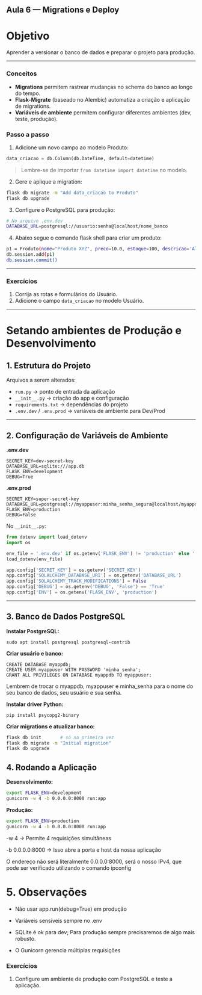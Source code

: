 ## Aula 6 — Migrations e Deploy

# Objetivo 
Aprender a versionar o banco de dados e preparar o projeto para produção.

---

### Conceitos
- **Migrations** permitem rastrear mudanças no schema do banco ao longo do tempo.
- **Flask-Migrate** (baseado no Alembic) automatiza a criação e aplicação de migrations.
- **Variáveis de ambiente** permitem configurar diferentes ambientes (dev, teste, produção).

### Passo a passo
1. Adicione um novo campo ao modelo Produto:
```python
data_criacao = db.Column(db.DateTime, default=datetime)
```
> Lembre-se de importar `from datetime import datetime` no modelo.

2. Gere e aplique a migration:
```bash
flask db migrate -m "Add data_criacao to Produto"
flask db upgrade
```

3. Configure o PostgreSQL para produção:
```bash
# No arquivo .env.dev
DATABASE_URL=postgresql://usuario:senha@localhost/nome_banco
```

4. Abaixo segue o comando flask shell para criar um produto:
```bash
p1 = Produto(nome="Produto XYZ", preco=10.0, estoque=100, descricao='Alguma descrição')
db.session.add(p1)
db.session.commit()
```

---

### Exercícios
1. Corrija as rotas e formulários do Usuário.
2. Adicione o campo `data_criacao` no modelo Usuário.

---

# Setando ambientes de Produção e Desenvolvimento

## 1. Estrutura do Projeto

Arquivos a serem alterados:

- `run.py` → ponto de entrada da aplicação
- `__init__.py` → criação do app e configuração
- `requirements.txt` → dependências do projeto
- `.env.dev` / `.env.prod` → variáveis de ambiente para Dev/Prod

---

## 2. Configuração de Variáveis de Ambiente

**.env.dev**
```
SECRET_KEY=dev-secret-key
DATABASE_URL=sqlite:///app.db
FLASK_ENV=development
DEBUG=True
```

**.env.prod**
```
SECRET_KEY=super-secret-key
DATABASE_URL=postgresql://myappuser:minha_senha_segura@localhost/myappdb
FLASK_ENV=production
DEBUG=False
```


No `__init__.py`:

```python
from dotenv import load_dotenv
import os

env_file = '.env.dev' if os.getenv('FLASK_ENV') != 'production' else '.env.prod'
load_dotenv(env_file)

app.config['SECRET_KEY'] = os.getenv('SECRET_KEY')
app.config['SQLALCHEMY_DATABASE_URI'] = os.getenv('DATABASE_URL')
app.config['SQLALCHEMY_TRACK_MODIFICATIONS'] = False
app.config['DEBUG'] = os.getenv('DEBUG', 'False') == 'True'
app.config['ENV'] = os.getenv('FLASK_ENV', 'production')
```

---

## 3. Banco de Dados PostgreSQL

**Instalar PostgreSQL:**
```
sudo apt install postgresql postgresql-contrib
```

**Criar usuário e banco:**
```
CREATE DATABASE myappdb;
CREATE USER myappuser WITH PASSWORD 'minha_senha';
GRANT ALL PRIVILEGES ON DATABASE myappdb TO myappuser;
```
Lembrem de trocar o myappdb, myappuser e minha_senha para o nome do seu banco de dados, seu usuário e sua senha.

**Instalar driver Python:**
```
pip install psycopg2-binary
```

**Criar migrations e atualizar banco:**
```bash
flask db init       # só na primeira vez
flask db migrate -m "Initial migration"
flask db upgrade
```

## 4. Rodando a Aplicação
**Desenvolvimento:**
```bash
export FLASK_ENV=development
gunicorn -w 4 -b 0.0.0.0:8000 run:app
```

**Produção:**
```bash
export FLASK_ENV=production
gunicorn -w 4 -b 0.0.0.0:8000 run:app
```
-w 4 → Permite 4 requisições simultâneas

-b 0.0.0.0:8000 → Isso abre a porta e host da nossa aplicação

O endereço não será literalmente 0.0.0.0:8000, será o nosso IPv4, que pode ser verificado utilizando o comando ipconfig

# 5. Observações

* Não usar app.run(debug=True) em produção

* Variáveis sensíveis sempre no .env
* SQLite é ok para dev; Para produção sempre precisaremos de algo mais robusto.
* O Gunicorn gerencia múltiplas requisições

### Exercícios
1. Configure um ambiente de produção com PostgreSQL e teste a aplicação.